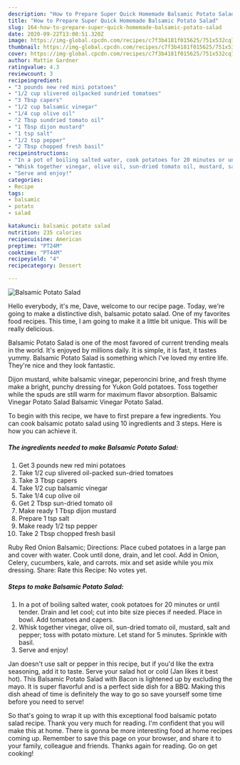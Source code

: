 ```yaml
---
description: "How to Prepare Super Quick Homemade Balsamic Potato Salad"
title: "How to Prepare Super Quick Homemade Balsamic Potato Salad"
slug: 164-how-to-prepare-super-quick-homemade-balsamic-potato-salad
date: 2020-09-22T13:08:51.320Z
image: https://img-global.cpcdn.com/recipes/c7f3b4181f015625/751x532cq70/balsamic-potato-salad-recipe-main-photo.jpg
thumbnail: https://img-global.cpcdn.com/recipes/c7f3b4181f015625/751x532cq70/balsamic-potato-salad-recipe-main-photo.jpg
cover: https://img-global.cpcdn.com/recipes/c7f3b4181f015625/751x532cq70/balsamic-potato-salad-recipe-main-photo.jpg
author: Mattie Gardner
ratingvalue: 4.3
reviewcount: 3
recipeingredient:
- "3 pounds new red mini potatoes"
- "1/2 cup slivered oilpacked sundried tomatoes"
- "3 Tbsp capers"
- "1/2 cup balsamic vinegar"
- "1/4 cup olive oil"
- "2 Tbsp sundried tomato oil"
- "1 Tbsp dijon mustard"
- "1 tsp salt"
- "1/2 tsp pepper"
- "2 Tbsp chopped fresh basil"
recipeinstructions:
- "In a pot of boiling salted water, cook potatoes for 20 minutes or until tender. Drain and let cool; cut into bite size pieces if needed. Place in bowl. Add tomatoes and capers."
- "Whisk together vinegar, olive oil, sun-dried tomato oil, mustard, salt and pepper; toss with potato mixture. Let stand for 5 minutes. Sprinkle with basil."
- "Serve and enjoy!"
categories:
- Recipe
tags:
- balsamic
- potato
- salad

katakunci: balsamic potato salad 
nutrition: 235 calories
recipecuisine: American
preptime: "PT24M"
cooktime: "PT44M"
recipeyield: "4"
recipecategory: Dessert

---
```



![Balsamic Potato Salad](https://img-global.cpcdn.com/recipes/c7f3b4181f015625/751x532cq70/balsamic-potato-salad-recipe-main-photo.jpg)

Hello everybody, it's me, Dave, welcome to our recipe page. Today, we're going to make a distinctive dish, balsamic potato salad. One of my favorites food recipes. This time, I am going to make it a little bit unique. This will be really delicious.

Balsamic Potato Salad is one of the most favored of current trending meals in the world. It's enjoyed by millions daily. It is simple, it is fast, it tastes yummy. Balsamic Potato Salad is something which I've loved my entire life. They're nice and they look fantastic.

Dijon mustard, white balsamic vinegar, peperoncini brine, and fresh thyme make a bright, punchy dressing for Yukon Gold potatoes. Toss together while the spuds are still warm for maximum flavor absorption. Balsamic Vinegar Potato Salad Balsamic Vinegar Potato Salad.


To begin with this recipe, we have to first prepare a few ingredients. You can cook balsamic potato salad using 10 ingredients and 3 steps. Here is how you can achieve it.

<!--inarticleads1-->

##### The ingredients needed to make Balsamic Potato Salad:

1. Get 3 pounds new red mini potatoes
1. Take 1/2 cup slivered oil-packed sun-dried tomatoes
1. Take 3 Tbsp capers
1. Take 1/2 cup balsamic vinegar
1. Take 1/4 cup olive oil
1. Get 2 Tbsp sun-dried tomato oil
1. Make ready 1 Tbsp dijon mustard
1. Prepare 1 tsp salt
1. Make ready 1/2 tsp pepper
1. Take 2 Tbsp chopped fresh basil


Ruby Red Onion Balsamic; Directions: Place cubed potatoes in a large pan and cover with water. Cook until done, drain, and let cool. Add in Onion, Celery, cucumbers, kale, and carrots. mix and set aside while you mix dressing. Share: Rate this Recipe: No votes yet. 

<!--inarticleads2-->

##### Steps to make Balsamic Potato Salad:

1. In a pot of boiling salted water, cook potatoes for 20 minutes or until tender. Drain and let cool; cut into bite size pieces if needed. Place in bowl. Add tomatoes and capers.
1. Whisk together vinegar, olive oil, sun-dried tomato oil, mustard, salt and pepper; toss with potato mixture. Let stand for 5 minutes. Sprinkle with basil.
1. Serve and enjoy!


Jan doesn&#39;t use salt or pepper in this recipe, but if you&#39;d like the extra seasoning, add it to taste. Serve your salad hot or cold (Jan likes it best hot). This Balsamic Potato Salad with Bacon is lightened up by excluding the mayo. It is super flavorful and is a perfect side dish for a BBQ. Making this dish ahead of time is definitely the way to go so save yourself some time before you need to serve! 

So that's going to wrap it up with this exceptional food balsamic potato salad recipe. Thank you very much for reading. I'm confident that you will make this at home. There is gonna be more interesting food at home recipes coming up. Remember to save this page on your browser, and share it to your family, colleague and friends. Thanks again for reading. Go on get cooking!
